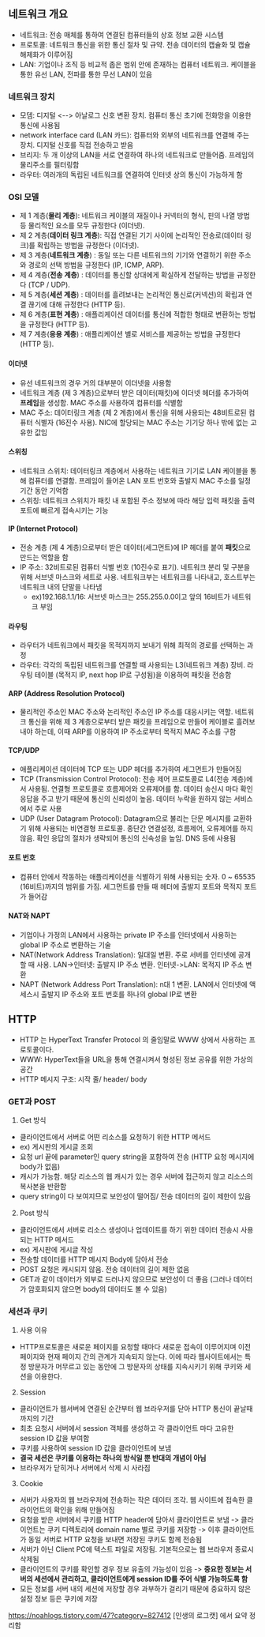 ## 네트워크 개요
- 네트워크: 전송 매체를 통하여 연결된 컴퓨터들의 상호 정보 교환 시스템
- 프로토콜: 네트워크 통신을 위한 통신 절차 및 규약. 전송 데이터의 캡슐화 및 캡슐 해제화가 이루어짐
- LAN: 기업이나 조직 등 비교적 좁은 범위 안에 존재하는 컴퓨터 네트워크. 케이블을 통한 유선 LAN, 전파를 통한 무선 LAN이 있음

### 네트워크 장치
- 모뎀: 디지털 <--> 아날로그 신호 변환 장치. 컴퓨터 통신 초기에 전화망을 이용한 통신에 사용됨
- network interface card (LAN 카드): 컴퓨터와 외부의 네트워크를 연결해 주는 장치. 디지털 신호를 직접 전송하고 받음
- 브리지: 두 개 이상의 LAN을 서로 연결하여 하나의 네트워크로 만들어줌. 프레임의 물리주소를 필터링함
- 라우터: 여러개의 독립된 네트워크를 연결하여 인터넷 상의 통신이 가능하게 함

### OSI 모델
- 제 1 계층(**물리 계층**): 네트워크 케이블의 재질이나 커넥터의 형식, 핀의 나열 방법 등 물리적인 요소를 모두 규정한다 (이더넷).
- 제 2 계층(**데이터 링크 계층**): 직접 연결된 기기 사이에 논리적인 전송로(데이터 링크)를 확립하는 방법을 규정한다 (이더넷).
- 제 3 계층(**네트워크 계층**) : 동일 또는 다른 네트워크의 기기와 연결하기 위한 주소와 경로의 선택 방법을 규정한다 (IP, ICMP, ARP).
- 제 4 계층(**전송 계층**) : 데이터를 통신할 상대에게 확실하게 전달하는 방법을 규정한다 (TCP / UDP).
- 제 5 계층(**세션 계층**) : 데이터를 흘려보내는 논리적인 통신로(커넥션)의 확립과 연결 끊기에 대해 규정한다 (HTTP 등).
- 제 6 계층(**표현 계층**) : 애플리케이션 데이터를 통신에 적합한 형태로 변환하는 방법을 규정한다 (HTTP 등).
- 제 7 계층(**응용 계층**) : 애플리케이션 별로 서비스를 제공하는 방법을 규정한다 (HTTP 등).

#### 이더넷
- 유선 네트워크의 경우 거의 대부분이 이더넷을 사용함
- 네트워크 계층 (제 3 계층)으로부터 받은 데이터(패킷)에 이더넷 헤더를 추가하여 **프레임**을 생성함. MAC 주소를 사용하여 컴퓨터를 식별함
- MAC 주소: 데이터링크 계층 (제 2 계층)에서 통신을 위해 사용되는 48비트로된 컴퓨터 식별자 (16진수 사용). NIC에 할당되는 MAC 주소는 기기당 하나 밖에 없는 고유한 값임

#### 스위칭
- 네트워크 스위치: 데이터링크 계층에서 사용하는 네트워크 기기로 LAN 케이블을 통해 컴퓨터를 연결함. 프레임이 들어온 LAN 포트 번호와 출발지 MAC 주소를 일정 기간 동안 기억함
- 스위칭: 네트워크 스위치가 패킷 내 포함된 주소 정보에 따라 해당 입력 패킷을 출력 포트에 빠르게 접속시키는 기능

#### IP (Internet Protocol)
- 전송 계층 (제 4 계층)으로부터 받은 데이터(세그먼트)에 IP 헤더를 붙여 **패킷**으로 만드는 역할을 함
- IP 주소: 32비트로된 컴퓨터 식별 번호 (10진수로 표기). 네트워크 분리 및 구분을 위해 서브넷 마스크와 세트로 사용. 네트워크부는 네트워크를 나타내고, 호스트부는 네트워크 내의 단말을 나타냄
  - ex)192.168.1.1/16: 서브넷 마스크는 255.255.0.0이고 앞의 16비트가 네트워크 부임 
  
#### 라우팅
- 라우터가 네트워크에서 패킷을 목적지까지 보내기 위해 최적의 경로를 선택하는 과정
- 라우터: 각각의 독립된 네트워크를 연결할 때 사용되는 L3(네트워크 계층) 장비. 라우팅 테이블 (목적지 IP, next hop IP로 구성됨)을 이용하여 패킷을 전송함

#### ARP (Address Resolution Protocol)
- 물리적인 주소인 MAC 주소와 논리적인 주소인 IP 주소를 대응시키는 역할. 네트워크 통신을 위해 제 3 계층으로부터 받은 패킷을 프레임으로 만들어 케이블로 흘려보내야 하는데, 이때 ARP를 이용하여 IP 주소로부터 목적지 MAC 주소를 구함

#### TCP/UDP
- 애플리케이션 데이터에 TCP 또는 UDP 헤더를 추가하여 세그먼트가 만들어짐
- TCP (Transmission Control Protocol): 전송 제어 프로토콜로 L4(전송 계층)에서 사용됨. 연결형 프로토콜로 흐름제어와 오류제어를 함. 데이터 송신시 마다 확인 응답을 주고 받기 때문에 통신의 신뢰성이 높음. 데이터 누락을 원하지 않는 서비스에서 주로 사용
- UDP (User Datagram Protocol): Datagram으로 불리는 단문 메시지를 교환하기 위해 사용되는 비연결형 프로토콜. 종단간 연결설정, 흐름제어, 오류제어를 하지 않음. 확인 응답의 절차가 생략되어 통신의 신속성을 높임. DNS 등에 사용됨

#### 포트 번호
- 컴퓨터 안에서 작동하는 애플리케이션을 식별하기 위해 사용되는 숫자. 0 ~ 65535 (16비트)까지의 범위를 가짐. 세그먼트를 만들 때 헤더에 출발지 포트와 목적지 포트가 들어감

#### NAT와 NAPT
- 기업이나 가정의 LAN에서 사용하는 private IP 주소를 인터넷에서 사용하는 global IP 주소로 변환하는 기술
- NAT(Network Address Translation): 일대일 변환. 주로 서버를 인터넷에 공개할 때 사용. LAN->인터넷: 출발지 IP 주소 변환. 인터넷->LAN: 목적지 IP 주소 변환
- NAPT (Network Address Port Translation): n대 1 변환. LAN에서 인터넷에 액세스시 출발지 IP 주소와 포트 번호를 하나의 global IP로 변환

## HTTP
- HTTP 는 HyperText Transfer Protocol 의 줄임말로 WWW 상에서 사용하는 프로토콜이다.
- WWW: HyperText들을 URL을 통해 연결시켜서 형성된 정보 공유를 위한 가상의 공간
- HTTP 메시지 구조: 시작 줄/ header/ body

### GET과 POST
1) Get 방식
- 클라이언트에서 서버로 어떤 리소스를 요청하기 위한 HTTP 메서드
- ex) 게시판의 게시글 조회
- 요청 url 끝에 parameter인 query string을 포함하여 전송 (HTTP 요청 메시지에 body가 없음)
- 캐시가 가능함. 해당 리소스의 웹 캐시가 있는 경우 서버에 접근하지 않고 리소스의 복사본을 반환함
- query string이 다 보여지므로 보안성이 떨어짐/ 전송 데이터의 길이 제한이 있음
2) Post 방식
- 클라이언트에서 서버로 리소스 생성이나 업데이트를 하기 위한 데이터 전송시 사용되는 HTTP 메서드 
- ex) 게시판에 게시글 작성
- 전송할 데이터를 HTTP 메시지 Body에 담아서 전송
- POST 요청은 캐시되지 않음. 전송 데이터의 길이 제한 없음
- GET과 같이 데이터가 외부로 드러나지 않으므로 보안성이 더 좋음 (그러나 데이터가 암호화되지 않으면 body의 데이터도 볼 수 있음) 

### 세션과 쿠키
1) 사용 이유
- HTTP프로토콜은 새로운 페이지를 요청할 때마다 새로운 접속이 이루어지며 이전 페이지와 현재 페이지 간의 관계가 지속되지 않는다. 이에 따라 웹사이트에서는 특정 방문자가 머무르고 있는 동안에 그 방문자의 상태를 지속시키기 위해 쿠키와 세션을 이용한다.
2) Session
- 클라이언트가 웹서버에 연결된 순간부터 웹 브라우저를 닫아 HTTP 통신이 끝날때 까지의 기간
- 최초 요청시 서버에서 session 객체를 생성하고 각 클라이언트 마다 고유한 session ID 값을 부여함
- 쿠키를 사용하여 session ID 값을 클라이언트에 보냄
- **결국 세션은 쿠키를 이용하는 하나의 방식일 뿐 반대의 개념이 아님**
- 브라우저가 닫히거나 서버에서 삭제 시 사라짐
3) Cookie
- 서버가 사용자의 웹 브라우저에 전송하는 작은 데이터 조각. 웹 사이트에 접속한 클라이언트의 확인을 위해 만들어짐
- 요청을 받은 서버에서 쿠키를 HTTP header에 담아서 클라이언트로 보냄 -> 클라이언트는 쿠키 디렉토리에 domain name 별로 쿠키를 저장함 -> 이후 클라이언트가 동일 서버로 HTTP 요청을 보내면 저장된 쿠키도 함께 전송됨
- 서버가 아닌 Client PC에 텍스트 파일로 저장됨. 기본적으로는 웹 브라우저 종료시 삭제됨
- 클라이언트의 쿠키를 확인할 경우 정보 유출의 가능성이 있음 -> **중요한 정보는 서버의 세션에서 관리하고, 클라이언트에게 session ID를 주어 식별 가능하도록 함**
- 모든 정보를 서버 내의 세션에 저장할 경우 과부하가 걸리기 때문에 중요하지 않은 설정 정보 등은 쿠키에 저장

https://noahlogs.tistory.com/47?category=827412 [인생의 로그캣] 에서 요약 정리함
